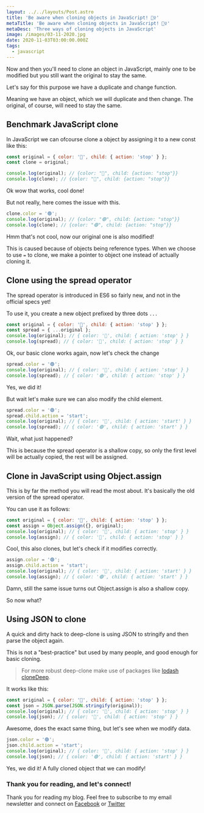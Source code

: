 ```yaml
---
layout: ../../layouts/Post.astro
title: 'Be aware when cloning objects in JavaScript! 👯‍♀️'
metaTitle: 'Be aware when cloning objects in JavaScript! 👯‍♀️'
metaDesc: 'Three ways of cloning objects in JavaScript'
image: /images/03-11-2020.jpg
date: 2020-11-03T03:00:00.000Z
tags:
  - javascript
---
```


Now and then you'll need to clone an object in JavaScript, mainly one to be modified but you still want the original to stay the same.

Let's say for this purpose we have a duplicate and change function.

Meaning we have an object, which we will duplicate and then change.
The original, of course, will need to stay the same.

## Benchmark JavaScript clone

In JavaScript we can ofcourse clone a object by assigning it to a new const like this:

```js
const original = { color: '🔴', child: { action: 'stop' } };
const clone = original;

console.log(original); // {color: "🔴", child: {action: "stop"}}
console.log(clone); // {color: "🔴", child: {action: "stop"}}
```

Ok wow that works, cool done!

But not really, here comes the issue with this.

```js
clone.color = '🟢';
console.log(original); // {color: "🟢", child: {action: "stop"}}
console.log(clone); // {color: "🟢", child: {action: "stop"}}
```

Hmm that's not cool, now our original one is also modified!

This is caused because of objects being reference types. When we choose to use `=` to clone, we make a pointer to object one instead of actually cloning it.

## Clone using the spread operator

The spread operator is introduced in ES6 so fairly new, and not in the official specs yet!

To use it, you create a new object prefixed by three dots `...`

```js
const original = { color: '🔴', child: { action: 'stop' } };
const spread = { ...original };
console.log(original); // { color: '🔴', child: { action: 'stop' } }
console.log(spread); // { color: '🔴', child: { action: 'stop' } }
```

Ok, our basic clone works again, now let's check the change

```js
spread.color = '🟢';
console.log(original); // { color: '🔴', child: { action: 'stop' } }
console.log(spread); // { color: '🟢', child: { action: 'stop' } }
```

Yes, we did it!

But wait let's make sure we can also modify the child element.

```js
spread.color = '🟢';
spread.child.action = 'start';
console.log(original); // { color: '🔴', child: { action: 'start' } }
console.log(spread); // { color: '🟢', child: { action: 'start' } }
```

Wait, what just happened?

This is because the spread operator is a shallow copy, so only the first level will be actually copied, the rest will be assigned.

## Clone in JavaScript using Object.assign

This is by far the method you will read the most about. It's basically the old version of the spread operator.

You can use it as follows:

```js
const original = { color: '🔴', child: { action: 'stop' } };
const assign = Object.assign({}, original);
console.log(original); // { color: '🔴', child: { action: 'stop' } }
console.log(assign); // { color: '🔴', child: { action: 'stop' } }
```

Cool, this also clones, but let's check if it modifies correctly.

```js
assign.color = '🟢';
assign.child.action = 'start';
console.log(original); // { color: '🔴', child: { action: 'start' } }
console.log(assign); // { color: '🟢', child: { action: 'start' } }
```

Damn, still the same issue turns out Object.assign is also a shallow copy.

So now what?

## Using JSON to clone

A quick and dirty hack to deep-clone is using JSON to stringify and then parse the object again.

This is not a "best-practice" but used by many people, and good enough for basic cloning.

> For more robust deep-clone make use of packages like [lodash cloneDeep](https://lodash.com/docs/#cloneDeep).

It works like this:

```js
const original = { color: '🔴', child: { action: 'stop' } };
const json = JSON.parse(JSON.stringify(original));
console.log(original); // { color: '🔴', child: { action: 'stop' } }
console.log(json); // { color: '🔴', child: { action: 'stop' } }
```

Awesome, does the exact same thing, but let's see when we modify data.

```js
json.color = '🟢';
json.child.action = 'start';
console.log(original); // { color: '🔴', child: { action: 'stop' } }
console.log(json); // { color: '🟢', child: { action: 'start' } }
```

Yes, we did it! A fully cloned object that we can modify!

### Thank you for reading, and let's connect!

Thank you for reading my blog. Feel free to subscribe to my email newsletter and connect on [Facebook](https://www.facebook.com/DailyDevTipsBlog) or [Twitter](https://twitter.com/DailyDevTips1)
